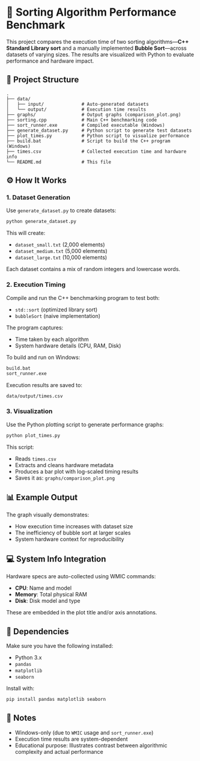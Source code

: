 # 🧪 Sorting Algorithm Performance Benchmark

This project compares the execution time of two sorting algorithms—**C++ Standard Library sort** and a manually implemented **Bubble Sort**—across datasets of varying sizes. The results are visualized with Python to evaluate performance and hardware impact.

## 📁 Project Structure

```
.
├── data/
│   ├── input/              # Auto-generated datasets
│   └── output/             # Execution time results
├── graphs/                 # Output graphs (comparison_plot.png)
├── sorting.cpp             # Main C++ benchmarking code
├── sort_runner.exe         # Compiled executable (Windows)
├── generate_dataset.py     # Python script to generate test datasets
├── plot_times.py           # Python script to visualize performance
├── build.bat               # Script to build the C++ program (Windows)
├── times.csv               # Collected execution time and hardware info
└── README.md               # This file
```

## ⚙️ How It Works

### 1. Dataset Generation

Use `generate_dataset.py` to create datasets:

```bash
python generate_dataset.py
```

This will create:

- `dataset_small.txt` (2,000 elements)  
- `dataset_medium.txt` (5,000 elements)  
- `dataset_large.txt` (10,000 elements)  

Each dataset contains a mix of random integers and lowercase words.

### 2. Execution Timing

Compile and run the C++ benchmarking program to test both:

- `std::sort` (optimized library sort)
- `bubbleSort` (naive implementation)

The program captures:

- Time taken by each algorithm
- System hardware details (CPU, RAM, Disk)

To build and run on Windows:

```bash
build.bat
sort_runner.exe
```

Execution results are saved to:

```
data/output/times.csv
```

### 3. Visualization

Use the Python plotting script to generate performance graphs:

```bash
python plot_times.py
```

This script:

- Reads `times.csv`
- Extracts and cleans hardware metadata
- Produces a bar plot with log-scaled timing results
- Saves it as: `graphs/comparison_plot.png`

## 📊 Example Output

The graph visually demonstrates:

- How execution time increases with dataset size
- The inefficiency of bubble sort at larger scales
- System hardware context for reproducibility

## 💻 System Info Integration

Hardware specs are auto-collected using WMIC commands:

- **CPU**: Name and model
- **Memory**: Total physical RAM
- **Disk**: Disk model and type

These are embedded in the plot title and/or axis annotations.

## 🧪 Dependencies

Make sure you have the following installed:

- Python 3.x
- `pandas`
- `matplotlib`
- `seaborn`

Install with:

```bash
pip install pandas matplotlib seaborn
```

## 📌 Notes

- Windows-only (due to `WMIC` usage and `sort_runner.exe`)
- Execution time results are system-dependent
- Educational purpose: Illustrates contrast between algorithmic complexity and actual performance
